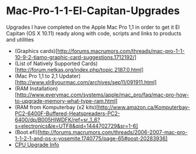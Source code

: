 # Mac-Pro-1-1-El-Capitan-Upgrades
Upgrades I have completed on the Apple Mac Pro 1,1 in order to get it El Capitan (OS X 10.11) ready along with code, scripts and links to products and utilities

- (Graphics cards)[http://forums.macrumors.com/threads/mac-pro-1-1-10-9-2-tiamo-graphic-card-suggestions.1712192/]
- (List of Natively Supported Cards)[http://forum.netkas.org/index.php/topic,2187.0.html]
- (Mac Pro 1,1 to 2,1 Updater)[http://www.xlr8yourmac.com/archives/sep11/091911.html]
- (RAM Installation)[http://www.everymac.com/systems/apple/mac_pro/faq/mac-pro-how-to-upgrade-memory-what-type-ram.html]
- (RAM from Komputerbay (x2 kits)[http://www.amazon.ca/Komputerbay-PC2-6400F-Buffered-Heatspreaders-PC2-6400/dp/B005HIWDFK/ref=sr_1_6?s=electronics&ie=UTF8&qid=1444702729&sr=1-6]
- (Boot.efi)[http://forums.macrumors.com/threads/2006-2007-mac-pro-1-1-2-1-and-os-x-yosemite.1740775/page-65#post-20283936]
- [CPU Upgrade Info](http://www.xlr8yourmac.com/feedback/2006MacProDual5355CPUs.html)
